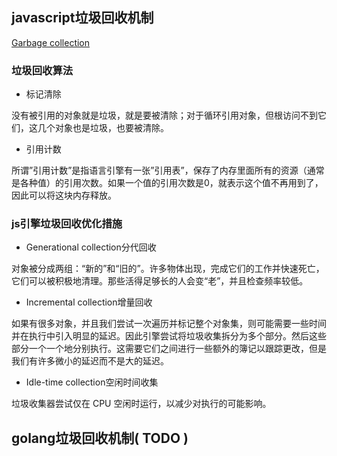 ## javascript垃圾回收机制

[Garbage collection](https://javascript.info/garbage-collection)

### 垃圾回收算法

- 标记清除

没有被引用的对象就是垃圾，就是要被清除；对于循环引用对象，但根访问不到它们，这几个对象也是垃圾，也要被清除。

- 引用计数

所谓”引用计数”是指语言引擎有一张”引用表”，保存了内存里面所有的资源（通常是各种值）的引用次数。如果一个值的引用次数是0，就表示这个值不再用到了，因此可以将这块内存释放。

### js引擎垃圾回收优化措施

- Generational collection分代回收

对象被分成两组：“新的”和“旧的”。许多物体出现，完成它们的工作并快速死亡，它们可以被积极地清理。那些活得足够长的人会变“老”，并且检查频率较低。

- Incremental collection增量回收

如果有很多对象，并且我们尝试一次遍历并标记整个对象集，则可能需要一些时间并在执行中引入明显的延迟。因此引擎尝试将垃圾收集拆分为多个部分。然后这些部分一个一个地分别执行。这需要它们之间进行一些额外的簿记以跟踪更改，但是我们有许多微小的延迟而不是大的延迟。

- Idle-time collection空闲时间收集

垃圾收集器尝试仅在 CPU 空闲时运行，以减少对执行的可能影响。

## golang垃圾回收机制( TODO )